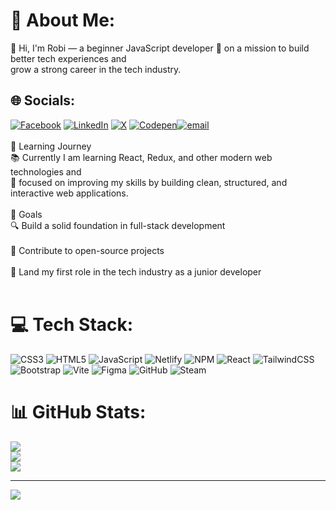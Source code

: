 # 💫 About Me:

👋 Hi, I'm Robi — a beginner JavaScript developer 🚀 on a mission to build better tech experiences and <br> grow a strong career in the tech industry.

## 🌐 Socials:

[![Facebook](https://img.shields.io/badge/Facebook-%231877F2.svg?logo=Facebook&logoColor=white)](https://www.facebook.com/robi.leo.47/) [![LinkedIn](https://img.shields.io/badge/LinkedIn-%230077B5.svg?logo=linkedin&logoColor=white)](https://www.linkedin.com/in/robi-mankhin-608b7b271/) [![X](https://img.shields.io/badge/X-black.svg?logo=X&logoColor=white)](https://x.com/@robiMankhinDev) [![Codepen](https://img.shields.io/badge/Codepen-000000?logo=codepen&logoColor=white)](https://codepen.io/robi-mankhin)[![email](https://img.shields.io/badge/Email-D14836?logo=gmail&logoColor=white)](mailto:mankhinrobi@gmail.com)
<br><br>🌱 Learning Journey<br>📚 Currently I am learning React, Redux, and other modern web technologies and <br>🧠 focused on improving my skills by building clean, structured, and interactive web applications.<br><br>🎯 Goals<br>🔍 Build a solid foundation in full-stack development<br><br>🚀 Contribute to open-source projects<br><br>💼 Land my first role in the tech industry as a junior developer<br><br>
# 💻 Tech Stack:

![CSS3](https://img.shields.io/badge/css3-%231572B6.svg?style=for-the-badge&logo=css3&logoColor=white) ![HTML5](https://img.shields.io/badge/html5-%23E34F26.svg?style=for-the-badge&logo=html5&logoColor=white) ![JavaScript](https://img.shields.io/badge/javascript-%23323330.svg?style=for-the-badge&logo=javascript&logoColor=%23F7DF1E) ![Netlify](https://img.shields.io/badge/netlify-%23000000.svg?style=for-the-badge&logo=netlify&logoColor=#00C7B7) ![NPM](https://img.shields.io/badge/NPM-%23CB3837.svg?style=for-the-badge&logo=npm&logoColor=white) ![React](https://img.shields.io/badge/react-%2320232a.svg?style=for-the-badge&logo=react&logoColor=%2361DAFB) ![TailwindCSS](https://img.shields.io/badge/tailwindcss-%2338B2AC.svg?style=for-the-badge&logo=tailwind-css&logoColor=white) ![Bootstrap](https://img.shields.io/badge/bootstrap-%238511FA.svg?style=for-the-badge&logo=bootstrap&logoColor=white) ![Vite](https://img.shields.io/badge/vite-%23646CFF.svg?style=for-the-badge&logo=vite&logoColor=white) ![Figma](https://img.shields.io/badge/figma-%23F24E1E.svg?style=for-the-badge&logo=figma&logoColor=white) ![GitHub](https://img.shields.io/badge/github-%23121011.svg?style=for-the-badge&logo=github&logoColor=white) ![Steam](https://img.shields.io/badge/steam-%23000000.svg?style=for-the-badge&logo=steam&logoColor=white)

# 📊 GitHub Stats:

![](https://github-readme-stats.vercel.app/api?username=RobiMankhinStart&theme=chartreuse-dark&hide_border=false&include_all_commits=false&count_private=false)<br/>
![](https://nirzak-streak-stats.vercel.app/?user=RobiMankhinStart&theme=chartreuse-dark&hide_border=false)<br/>
![](https://github-readme-stats.vercel.app/api/top-langs/?username=RobiMankhinStart&theme=chartreuse-dark&hide_border=false&include_all_commits=false&count_private=false&layout=compact)

---

[![](https://visitcount.itsvg.in/api?id=RobiMankhinStart&icon=0&color=0)](https://visitcount.itsvg.in)

<!-- Proudly created with GPRM ( https://gprm.itsvg.in ) -->
